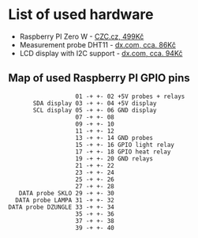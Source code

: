 # List of used hardware

* Raspberry PI Zero W - [CZC.cz, 499Kč](https://www.czc.cz/raspberry-pi-zero-wh/234608/produkt)
* Measurement probe DHT11 - [dx.com, cca. 86Kč](http://www.dx.com/p/hengjiaan-dht11-digital-temperature-humidity-sensor-modules-2-pcs-463981#.WwXCABwzU5k)
* LCD display with I2C support - [dx.com, cca. 94Kč](http://www.dx.com/p/i2c-iic-2-6-lcd-1602-yellow-green-display-module-for-arduino-raspberry-pi-avr-arm-379324)

## Map of used Raspberry PI GPIO pins

```
                   01 -+ +- 02 +5V probes + relays
       SDA display 03 -+ +- 04 +5V display
       SCL display 05 -+ +- 06 GND display
                   07 -+ +- 08
                   09 -+ +- 10
                   11 -+ +- 12
                   13 -+ +- 14 GND probes
                   15 -+ +- 16 GPIO light relay
                   17 -+ +- 18 GPIO heat relay
                   19 -+ +- 20 GND relays
                   21 -+ +- 22
                   23 -+ +- 24
                   25 -+ +- 26
                   27 -+ +- 28
   DATA probe SKLO 29 -+ +- 30
  DATA probe LAMPA 31 -+ +- 32
DATA probe DZUNGLE 33 -+ +- 34
                   35 -+ +- 36
                   37 -+ +- 38
                   39 -+ +- 40
```